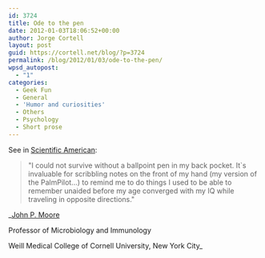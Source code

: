 ```yaml
---
id: 3724
title: Ode to the pen
date: 2012-01-03T18:06:52+00:00
author: Jorge Cortell
layout: post
guid: https://cortell.net/blog/?p=3724
permalink: /blog/2012/01/03/ode-to-the-pen/
wpsd_autopost:
  - "1"
categories:
  - Geek Fun
  - General
  - 'Humor and curiosities'
  - Others
  - Psychology
  - Short prose
---
```

See in <a title="https://www.scientificamerican.com/article.cfm?id=indispensable-gadgets&page=2" href="https://www.scientificamerican.com/article.cfm?id=indispensable-gadgets&page=2" target="_blank">Scientific American</a>:

> "I could not survive without a ballpoint pen in my back pocket. It`s invaluable for scribbling notes on the front of my hand (my version of the PalmPilot...) to remind me to do things I used to be able to remember unaided before my age converged with my IQ while traveling in opposite directions."

_<a href="https://www.med.cornell.edu/research/jpmoore/biography.html" target="_blank">John P. Moore</a>
  
Professor of Microbiology and Immunology
  
Weill Medical College of Cornell University, New York City_